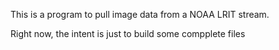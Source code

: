 This is a program to pull image data from a NOAA LRIT stream.

Right now, the intent is just to build some compplete files


